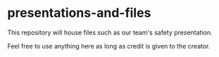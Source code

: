 # presentations-and-files

This repository will house files such as our team's safety presentation.

Feel free to use anything here as long as credit is given to the creator.
